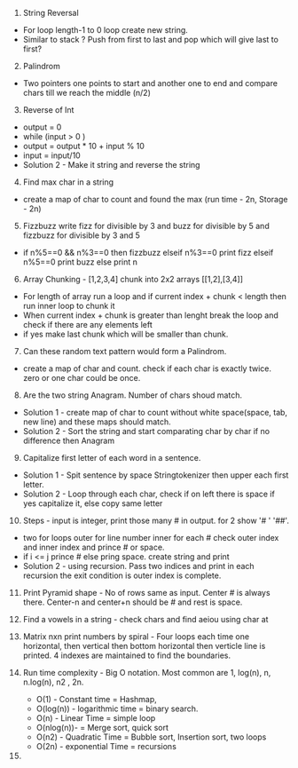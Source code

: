 1. String Reversal 
  - For loop length-1 to 0 loop create new string.
  - Similar to stack ? Push from first to last and pop which will give last to first?
  
2. Palindrom 
  - Two pointers one points to start and another one to end and compare chars till we reach the middle (n/2)

3. Reverse of Int 
  - output = 0
  - while (input > 0 )
  - output = output * 10 + input % 10
  - input = input/10
  - Solution 2 - Make it string and reverse the string
4. Find max char in a string
  - create a map of char to count and found the max (run time - 2n, Storage - 2n)
5. Fizzbuzz write fizz for divisible by 3 and buzz for divisible by 5 and fizzbuzz for divisible by 3 and 5
  - if n%5==0 && n%3==0 then fizzbuzz elseif n%3==0 print fizz elseif n%5==0 print buzz else print n
6. Array Chunking - [1,2,3,4] chunk into 2x2 arrays [[1,2],[3,4]]
  - For length of array run a loop and if current index + chunk < length then run inner loop to chunk it
  - When  current index + chunk is greater than lenght break the loop and check if there are any elements left 
  - if yes make last chunk which will be smaller than chunk.
 7. Can these random text pattern would form a Palindrom. 
  - create a map of char and count. check if each char is exactly twice. zero or one char could be once.
 8. Are the two string Anagram. Number of chars shoud match.
  - Solution 1 - create map of char to count without white space(space, tab, new line) and these maps should match.
  - Solution 2 - Sort the string and start comparating char by char if no difference then Anagram
 9. Capitalize first letter of each word in a sentence.
  - Solution 1 - Spit sentence by space Stringtokenizer then upper each first letter. 
  - Solution 2 - Loop through each char, check if on left there is space if yes capitalize it, else copy same letter
 10. Steps - input is integer, print those many # in output. for 2 show '# ' '##'. 
  - two for loops outer for line number inner for each # check outer index and inner index and prince # or space.
  - if i <= j prince # else pring space. create string and print
  - Solution 2 - using recursion. Pass two indices and print in each recursion the exit condition is outer index is complete.
 11. Print Pyramid shape - No of rows same as input. Center # is always there. Center-n and center+n should be # and rest is space.
 12. Find a vowels in a string - check chars and find aeiou using char at
 13. Matrix nxn print numbers by spiral - Four loops each time one horizontal, then vertical then bottom horizontal then verticle line is printed.
     4 indexes are maintained to find the boundaries. 
14. Run time complexity - Big O notation. Most common are 1, log(n), n, n.log(n), n2 , 2n. 
    - O(1)      - Constant time             = Hashmap, 
    - O(log(n)) - logarithmic time          = binary search.
    - O(n)      - Linear Time               = simple loop
    - O(nlog(n))-                           = Merge sort, quick sort
    - O(n2)     - Quadratic Time            = Bubble sort, Insertion sort, two loops
    - O(2n)     - exponential Time          = recursions
    
    
15. 
